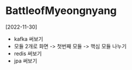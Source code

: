 # BattleofMyeongnyang
[2022-11-30]
- kafka 써보기
- 모듈 2개로 화면 -> 첫번째 모듈 -> 핵심 모듈 나누기
- redis 써보기
- jpa 써보기
